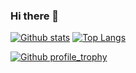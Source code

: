 ### Hi there 👋

[![Github stats](https://github-readme-stats.vercel.app/api?username=alter-eggo&hide_border=true&count_private=true&show_icons=true&theme=radical&include_all_commits=true)](https://github.com/anuraghazra/github-readme-stats) [![Top Langs](https://github-readme-stats.vercel.app/api/top-langs/?username=alter-eggo&hide=php,css,&hide_border=true&theme=vision-friendly-dark&langs_count=15&layout=compact)](https://github.com/anuraghazra/github-readme-stats)

[![Github profile_trophy](https://github-profile-trophy.vercel.app/?username=alter-eggo&theme=midnight-purple&row=2&column=4&margin-h=15&margin-w=15)](https://github.com/ryo-ma/github-profile-trophy)


<!--
**alter-eggo/alter-eggo** is a ✨ _special_ ✨ repository because its `README.md` (this file) appears on your GitHub profile.

Here are some ideas to get you started:

- 🔭 I’m currently working on ...
- 🌱 I’m currently learning ...
- 👯 I’m looking to collaborate on ...
- 🤔 I’m looking for help with ...
- 💬 Ask me about ...
- 📫 How to reach me: ...
- 😄 Pronouns: ...
- ⚡ Fun fact: ...
-->
